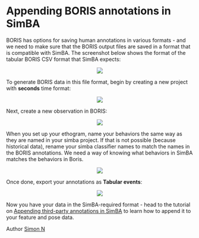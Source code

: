 # Appending BORIS annotations in SimBA

BORIS has options for saving human annotations in various formats - and we need to make sure that the BORIS output files are saved in a format that is compatible with SimBA. The screenshot below shows the format of the tabular BORIS CSV format that SimBA expects:

<p align="center">
<img src="https://github.com/sgoldenlab/simba/blob/master/images/BORIS_1.png" />
</p>


To generate BORIS data in this file format, begin by creating a new project with **seconds** time format:

<p align="center">
<img src="https://github.com/sgoldenlab/simba/blob/master/images/BORIS_2.png" />
</p>

Next, create a new observation in BORIS:

<p align="center">
<img src="https://github.com/sgoldenlab/simba/blob/master/images/BORIS_3.png" />
</p>


When you set up your ethogram, name your behaviors the same way as they are named in your simba project. If that is not possible (because historical data), rename your simba classifier names to match the names in the BORIS annotations. We need a way of knowing what behaviors in SimBA matches the behaviors in Boris.

<p align="center">
<img src="https://github.com/sgoldenlab/simba/blob/master/images/BORIS_4.png" />
</p>

Once done, export your annotations as **Tabular events**:

<p align="center">
<img src="https://github.com/sgoldenlab/simba/blob/master/images/BORIS_5.png" />
</p>


Now you have your data in the SimBA-required format - head to the  tutorial on [Appending third-party annotations in SimBA](https://github.com/sgoldenlab/simba/edit/master/docs/third_party_annot.md) to learn how to append it to your feature and pose data. 

Author [Simon N](https://github.com/sronilsson)

